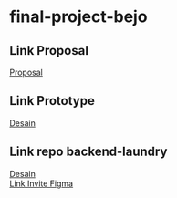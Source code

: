 # final-project-bejo

## Link Proposal 
[Proposal](https://docs.google.com/document/d/1I3WqWi6k7BL19tOvkxF3mkta_VSz7UmtgO-Q9W6ump0/edit#)

## Link Prototype
[Desain](https://www.figma.com/file/wpMZ81BtlIWfrxqGQOr9Iy/Desain-UI-Laundry?node-id=0%3A1)

## Link repo backend-laundry
[Desain](https://www.figma.com/file/wpMZ81BtlIWfrxqGQOr9Iy/Desain-UI-Laundry?node-id=0%3A1)
<br>
[Link Invite Figma](https://www.figma.com/team_invite/redeem/mZxEqIsiPekaZzcDbX1LxA)

